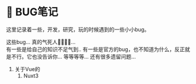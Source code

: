 # 🐞 BUG笔记

这里记录着一些，开发，研究，玩的时候遇到的一些小小bug。

这些bug... 真的气死人💢💢💢💢...  
有一些是给自己的知识不足气到..  有一些是官方的bug，也不知道为什么，反正就是不行。它也没告诉你... 等等等等... 还有很多遗留问题...


1. 关于Vue的
   1. Nuxt3 